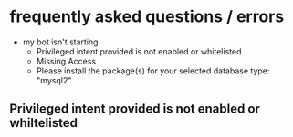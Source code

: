 # frequently asked questions / errors

 - my bot isn't starting
   - Privileged intent provided is not enabled or whitelisted
   - Missing Access
   - Please install the package(s) for your selected database type: "mysql2"




## Privileged intent provided is not enabled or whiltelisted
